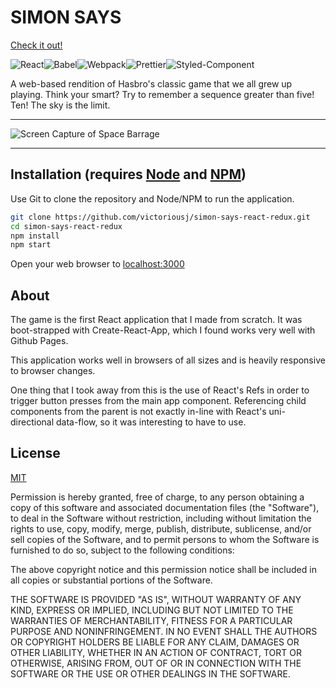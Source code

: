 # SIMON SAYS
[Check it out!](https://victoriousj.github.io/simon-says-react-redux/)

![React](./src/Assets/doc-photos/react.png?raw=true 'React')![Babel](./src/Assets/doc-photos/babel.png?raw=true 'Babel')![Webpack](./src/Assets/doc-photos/webpack.png?raw=true 'Webpack')![Prettier](./src/Assets/doc-photos/prettier.png?raw=true 'Prettier')![Styled-Component](./src/Assets/doc-photos/styled-components.png?raw=true 'Styled-Components')

A web-based rendition of Hasbro's classic game that we all grew up playing. Think your smart? Try to remember a sequence greater than five! Ten! The sky is the limit.

---

![Screen Capture of Space Barrage](./src/Assets/doc-photos/screencapture.png?raw=true 'In-game screen capture')

---

## Installation (requires [Node](https://nodejs.org/en/) and [NPM](https://www.npmjs.com/))

Use Git to clone the repository and Node/NPM to run the application.

```bash
git clone https://github.com/victoriousj/simon-says-react-redux.git
cd simon-says-react-redux
npm install
npm start
```

Open your web browser to [localhost:3000](http://localhost:3000/)

## About

The game is the first React application that I made from scratch. It was boot-strapped with Create-React-App, which I found works very well with Github Pages. 

This application works well in browsers of all sizes and is heavily responsive to browser changes.

One thing that I took away from this is the use of React's Refs in order to trigger button presses from the main app component. Referencing child components from the parent is not exactly in-line with React's uni-directional data-flow, so it was interesting to have to use.

## License

[MIT](https://choosealicense.com/licenses/mit/)

Permission is hereby granted, free of charge, to any person obtaining a copy of this software and associated documentation files (the "Software"), to deal in the Software without restriction, including without limitation the rights to use, copy, modify, merge, publish, distribute, sublicense, and/or sell copies of the Software, and to permit persons to whom the Software is furnished to do so, subject to the following conditions:

The above copyright notice and this permission notice shall be included in all copies or substantial portions of the Software.

THE SOFTWARE IS PROVIDED "AS IS", WITHOUT WARRANTY OF ANY KIND, EXPRESS OR IMPLIED, INCLUDING BUT NOT LIMITED TO THE WARRANTIES OF MERCHANTABILITY, FITNESS FOR A PARTICULAR PURPOSE AND NONINFRINGEMENT. IN NO EVENT SHALL THE AUTHORS OR COPYRIGHT HOLDERS BE LIABLE FOR ANY CLAIM, DAMAGES OR OTHER LIABILITY, WHETHER IN AN ACTION OF CONTRACT, TORT OR OTHERWISE, ARISING FROM, OUT OF OR IN CONNECTION WITH THE SOFTWARE OR THE USE OR OTHER DEALINGS IN THE SOFTWARE.

